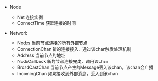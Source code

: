 * Node
  * Net         连接实例
  * ConnectTime 获取连接的时间

* Network
  * Nodes               当前节点连接的所有外部节点
  * ConnectionChan      新的连接接入，通过该chan触发处理机制
  * Address             当前节点的地址
  * NodeCallback        新的节点连接完成，调用该chan
  * BroadCastChan       当前节点产生的Message丢入该chan，该chan会广播
  * IncomingChan        如果接收到外部消息，丢入到该chan
